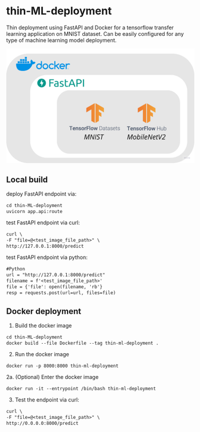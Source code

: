 # thin-ML-deployment
Thin deployment using FastAPI and Docker for a tensorflow transfer learning application on MNIST dataset. Can be easily configured for any type of machine learning model deployment.

![](/docs/architecture.png)

## Local build  
deploy FastAPI endpoint via:  
```
cd thin-ML-deployment  
uvicorn app.api:route   
```

test FastAPI endpoint via curl:  
```
curl \  
-F "file=@<test_image_file_path>" \  
http://127.0.0.1:8000/predict  
```

test FastAPI endpoint via python:  
```
#Python
url = "http://127.0.0.1:8000/predict"
filename = f'<test_image_file_path>'
file = {'file': open(filename, 'rb'}
resp = requests.post(url=url, files=file)
```

## Docker deployment 
1. Build the docker image 
``` 
cd thin-ML-deployment
docker build --file Dockerfile --tag thin-ml-deployment . 
```
2. Run the docker image
```
docker run -p 8000:8000 thin-ml-deployment
```
2a. (Optional) Enter the docker image
```
docker run -it --entrypoint /bin/bash thin-ml-deployment
```

3. Test the endpoint via curl:
```
curl \  
-F "file=@<test_image_file_path>" \  
http://0.0.0.0:8000/predict
```
